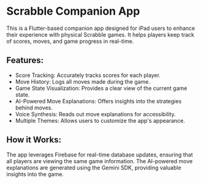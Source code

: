 # Scrabble Companion App

This is a Flutter-based companion app designed for iPad users to enhance their experience with physical Scrabble games. It helps players keep track of scores, moves, and game progress in real-time.

## Features:

- Score Tracking: Accurately tracks scores for each player.
- Move History: Logs all moves made during the game.
- Game State Visualization: Provides a clear view of the current game state.
- AI-Powered Move Explanations: Offers insights into the strategies behind moves.
- Voice Synthesis: Reads out move explanations for accessibility.
- Multiple Themes: Allows users to customize the app's appearance.

## How it Works:

The app leverages Firebase for real-time database updates, ensuring that all players are viewing the same game information. The AI-powered move explanations are generated using the Gemini SDK, providing valuable insights into the game.